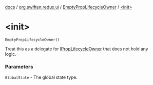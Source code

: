 [docs](../../index.md) / [org.swiften.redux.ui](../index.md) / [EmptyPropLifecycleOwner](index.md) / [&lt;init&gt;](./-init-.md)

# &lt;init&gt;

`EmptyPropLifecycleOwner()`

Treat this as a delegate for [IPropLifecycleOwner](../-i-prop-lifecycle-owner/index.md) that does not hold any logic.

### Parameters

`GlobalState` - The global state type.